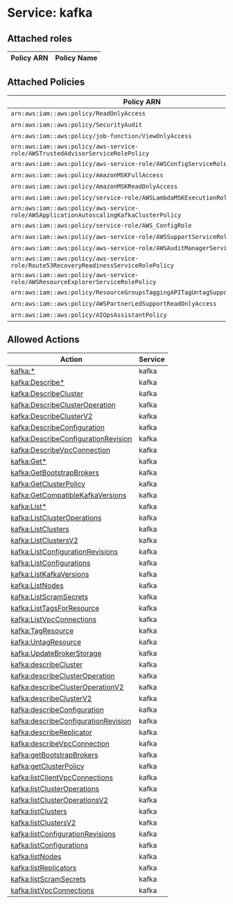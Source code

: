 # Service: kafka

## Attached roles

| Policy ARN | Policy Name |
|------------|-------------|
## Attached Policies

| Policy ARN | Policy Name |
|------------|-------------|
| `arn:aws:iam::aws:policy/ReadOnlyAccess` | [ReadOnlyAccess](../policies.md#readonlyaccess) |
| `arn:aws:iam::aws:policy/SecurityAudit` | [SecurityAudit](../policies.md#securityaudit) |
| `arn:aws:iam::aws:policy/job-function/ViewOnlyAccess` | [ViewOnlyAccess](../policies.md#viewonlyaccess) |
| `arn:aws:iam::aws:policy/aws-service-role/AWSTrustedAdvisorServiceRolePolicy` | [AWSTrustedAdvisorServiceRolePolicy](../policies.md#awstrustedadvisorservicerolepolicy) |
| `arn:aws:iam::aws:policy/aws-service-role/AWSConfigServiceRolePolicy` | [AWSConfigServiceRolePolicy](../policies.md#awsconfigservicerolepolicy) |
| `arn:aws:iam::aws:policy/AmazonMSKFullAccess` | [AmazonMSKFullAccess](../policies.md#amazonmskfullaccess) |
| `arn:aws:iam::aws:policy/AmazonMSKReadOnlyAccess` | [AmazonMSKReadOnlyAccess](../policies.md#amazonmskreadonlyaccess) |
| `arn:aws:iam::aws:policy/service-role/AWSLambdaMSKExecutionRole` | [AWSLambdaMSKExecutionRole](../policies.md#awslambdamskexecutionrole) |
| `arn:aws:iam::aws:policy/aws-service-role/AWSApplicationAutoscalingKafkaClusterPolicy` | [AWSApplicationAutoscalingKafkaClusterPolicy](../policies.md#awsapplicationautoscalingkafkaclusterpolicy) |
| `arn:aws:iam::aws:policy/service-role/AWS_ConfigRole` | [AWS_ConfigRole](../policies.md#aws_configrole) |
| `arn:aws:iam::aws:policy/aws-service-role/AWSSupportServiceRolePolicy` | [AWSSupportServiceRolePolicy](../policies.md#awssupportservicerolepolicy) |
| `arn:aws:iam::aws:policy/aws-service-role/AWSAuditManagerServiceRolePolicy` | [AWSAuditManagerServiceRolePolicy](../policies.md#awsauditmanagerservicerolepolicy) |
| `arn:aws:iam::aws:policy/aws-service-role/Route53RecoveryReadinessServiceRolePolicy` | [Route53RecoveryReadinessServiceRolePolicy](../policies.md#route53recoveryreadinessservicerolepolicy) |
| `arn:aws:iam::aws:policy/aws-service-role/AWSResourceExplorerServiceRolePolicy` | [AWSResourceExplorerServiceRolePolicy](../policies.md#awsresourceexplorerservicerolepolicy) |
| `arn:aws:iam::aws:policy/ResourceGroupsTaggingAPITagUntagSupportedResources` | [ResourceGroupsTaggingAPITagUntagSupportedResources](../policies.md#resourcegroupstaggingapitaguntagsupportedresources) |
| `arn:aws:iam::aws:policy/AWSPartnerLedSupportReadOnlyAccess` | [AWSPartnerLedSupportReadOnlyAccess](../policies.md#awspartnerledsupportreadonlyaccess) |
| `arn:aws:iam::aws:policy/AIOpsAssistantPolicy` | [AIOpsAssistantPolicy](../policies.md#aiopsassistantpolicy) |

## Allowed Actions

| Action | Service |
|--------|---------|
| [kafka:*](../actions.md#kafka:all) | kafka |
| [kafka:Describe*](../actions.md#kafka:describeall) | kafka |
| [kafka:DescribeCluster](../actions.md#kafka:describecluster) | kafka |
| [kafka:DescribeClusterOperation](../actions.md#kafka:describeclusteroperation) | kafka |
| [kafka:DescribeClusterV2](../actions.md#kafka:describeclusterv2) | kafka |
| [kafka:DescribeConfiguration](../actions.md#kafka:describeconfiguration) | kafka |
| [kafka:DescribeConfigurationRevision](../actions.md#kafka:describeconfigurationrevision) | kafka |
| [kafka:DescribeVpcConnection](../actions.md#kafka:describevpcconnection) | kafka |
| [kafka:Get*](../actions.md#kafka:getall) | kafka |
| [kafka:GetBootstrapBrokers](../actions.md#kafka:getbootstrapbrokers) | kafka |
| [kafka:GetClusterPolicy](../actions.md#kafka:getclusterpolicy) | kafka |
| [kafka:GetCompatibleKafkaVersions](../actions.md#kafka:getcompatiblekafkaversions) | kafka |
| [kafka:List*](../actions.md#kafka:listall) | kafka |
| [kafka:ListClusterOperations](../actions.md#kafka:listclusteroperations) | kafka |
| [kafka:ListClusters](../actions.md#kafka:listclusters) | kafka |
| [kafka:ListClustersV2](../actions.md#kafka:listclustersv2) | kafka |
| [kafka:ListConfigurationRevisions](../actions.md#kafka:listconfigurationrevisions) | kafka |
| [kafka:ListConfigurations](../actions.md#kafka:listconfigurations) | kafka |
| [kafka:ListKafkaVersions](../actions.md#kafka:listkafkaversions) | kafka |
| [kafka:ListNodes](../actions.md#kafka:listnodes) | kafka |
| [kafka:ListScramSecrets](../actions.md#kafka:listscramsecrets) | kafka |
| [kafka:ListTagsForResource](../actions.md#kafka:listtagsforresource) | kafka |
| [kafka:ListVpcConnections](../actions.md#kafka:listvpcconnections) | kafka |
| [kafka:TagResource](../actions.md#kafka:tagresource) | kafka |
| [kafka:UntagResource](../actions.md#kafka:untagresource) | kafka |
| [kafka:UpdateBrokerStorage](../actions.md#kafka:updatebrokerstorage) | kafka |
| [kafka:describeCluster](../actions.md#kafka:describecluster) | kafka |
| [kafka:describeClusterOperation](../actions.md#kafka:describeclusteroperation) | kafka |
| [kafka:describeClusterOperationV2](../actions.md#kafka:describeclusteroperationv2) | kafka |
| [kafka:describeClusterV2](../actions.md#kafka:describeclusterv2) | kafka |
| [kafka:describeConfiguration](../actions.md#kafka:describeconfiguration) | kafka |
| [kafka:describeConfigurationRevision](../actions.md#kafka:describeconfigurationrevision) | kafka |
| [kafka:describeReplicator](../actions.md#kafka:describereplicator) | kafka |
| [kafka:describeVpcConnection](../actions.md#kafka:describevpcconnection) | kafka |
| [kafka:getBootstrapBrokers](../actions.md#kafka:getbootstrapbrokers) | kafka |
| [kafka:getClusterPolicy](../actions.md#kafka:getclusterpolicy) | kafka |
| [kafka:listClientVpcConnections](../actions.md#kafka:listclientvpcconnections) | kafka |
| [kafka:listClusterOperations](../actions.md#kafka:listclusteroperations) | kafka |
| [kafka:listClusterOperationsV2](../actions.md#kafka:listclusteroperationsv2) | kafka |
| [kafka:listClusters](../actions.md#kafka:listclusters) | kafka |
| [kafka:listClustersV2](../actions.md#kafka:listclustersv2) | kafka |
| [kafka:listConfigurationRevisions](../actions.md#kafka:listconfigurationrevisions) | kafka |
| [kafka:listConfigurations](../actions.md#kafka:listconfigurations) | kafka |
| [kafka:listNodes](../actions.md#kafka:listnodes) | kafka |
| [kafka:listReplicators](../actions.md#kafka:listreplicators) | kafka |
| [kafka:listScramSecrets](../actions.md#kafka:listscramsecrets) | kafka |
| [kafka:listVpcConnections](../actions.md#kafka:listvpcconnections) | kafka |